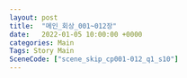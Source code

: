 ```yaml
---
layout: post
title:  "메인_회상_001~012장"
date:   2022-01-05 10:00:00 +0000
categories: Main
Tags: Story Main
SceneCode: ["scene_skip_cp001-012_q1_s10"]
---
```


